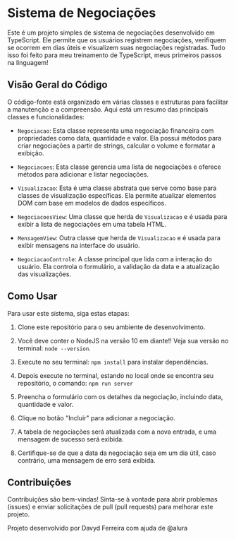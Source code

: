# Sistema de Negociações

Este é um projeto simples de sistema de negociações desenvolvido em TypeScript. Ele permite que os usuários registrem negociações, verifiquem se ocorrem em dias úteis e visualizem suas negociações registradas. Tudo isso foi feito para meu treinamento de TypeScript, meus primeiros passos na linguagem!

## Visão Geral do Código

O código-fonte está organizado em várias classes e estruturas para facilitar a manutenção e a compreensão. Aqui está um resumo das principais classes e funcionalidades:

- `Negociacao`: Esta classe representa uma negociação financeira com propriedades como data, quantidade e valor. Ela possui métodos para criar negociações a partir de strings, calcular o volume e formatar a exibição.

- `Negociacoes`: Esta classe gerencia uma lista de negociações e oferece métodos para adicionar e listar negociações.

- `Visualizacao`: Esta é uma classe abstrata que serve como base para classes de visualização específicas. Ela permite atualizar elementos DOM com base em modelos de dados específicos.

- `NegociacoesView`: Uma classe que herda de `Visualizacao` e é usada para exibir a lista de negociações em uma tabela HTML.

- `MensagemView`: Outra classe que herda de `Visualizacao` e é usada para exibir mensagens na interface do usuário.

- `NegociacaoControle`: A classe principal que lida com a interação do usuário. Ela controla o formulário, a validação da data e a atualização das visualizações.

## Como Usar

Para usar este sistema, siga estas etapas:

1. Clone este repositório para o seu ambiente de desenvolvimento.

2. Você deve conter o NodeJS na versão 10 em diante!! Veja sua versão no terminal: ```node --version```.

3. Execute no seu terminal: ```npm install``` para instalar dependências.

4. Depois execute no terminal, estando no local onde se encontra seu repositório, o comando: ```npm run server```

5. Preencha o formulário com os detalhes da negociação, incluindo data, quantidade e valor.

6. Clique no botão "Incluir" para adicionar a negociação.

7. A tabela de negociações será atualizada com a nova entrada, e uma mensagem de sucesso será exibida.

8. Certifique-se de que a data da negociação seja em um dia útil, caso contrário, uma mensagem de erro será exibida.

## Contribuições

Contribuições são bem-vindas! Sinta-se à vontade para abrir problemas (issues) e enviar solicitações de pull (pull requests) para melhorar este projeto.

Projeto desenvolvido por Davyd Ferreira com ajuda de @alura